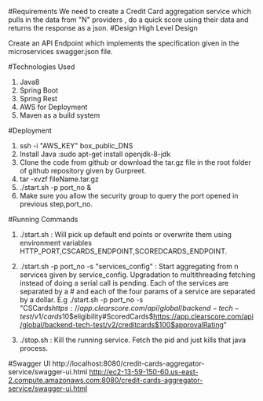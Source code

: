 #Requirements
We need to create a Credit Card aggregation service which pulls in the data from "N" providers , do a quick score using their data and returns the response as a json.
#Design
High Level Design

Create an API Endpoint which implements the specification given in the microservices swagger.json file.



#Technologies Used
1. Java8
2. Spring Boot
3. Spring Rest
4. AWS for Deployment
5. Maven as a build system

#Deployment

1. ssh -i "AWS_KEY" box_public_DNS
2. Install Java :sudo apt-get install openjdk-8-jdk
3. Clone the code from github or download the tar.gz file in the root folder of github repository given by Gurpreet.
4. tar -xvzf fileName.tar.gz
5. ./start.sh -p port_no &
6. Make sure you allow the security group to query the port opened in previous step,port_no.


#Running Commands

1. ./start.sh  : Will pick up default end points or overwrite them using environment variables HTTP_PORT,CSCARDS_ENDPOINT,SCOREDCARDS_ENDPOINT.
2. ./start.sh -p port_no -s "services_config" : Start aggregating from n services given by service_config. Upgradation to multithreading fetching instead of doing a serial call is pending. Each of the services are separated by a # and each of the four params of a service are separated by a dollar.
E.g 
./start.sh -p port_no -s "CSCards$https://app.clearscore.com/api/global/backend-tech-test/v1/cards$10$eligibility#ScoredCards$https://app.clearscore.com/api/global/backend-tech-test/v2/creditcards$100$approvalRating"

3. ./stop.sh : Kill the running service. Fetch the pid and just kills that java process.

#Swagger UI
http://localhost:8080/credit-cards-aggregator-service/swagger-ui.html
http://ec2-13-59-150-60.us-east-2.compute.amazonaws.com:8080/credit-cards-aggregator-service/swagger-ui.html

